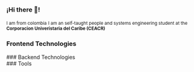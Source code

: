 ### ¡Hi there 👋!

<small>I am from colombia</small>
<small>I am an self-taught people and systems engineering student at the <strong>Corporacion Univeristaria del Caribe (CEACR)</strong></small>
### Frontend Technologies
<div></div>
### Backend Technologies
<div></div>
### Tools

<!--
**Osnayder/Osnayder** is a ✨ _special_ ✨ repository because its `README.md` (this file) appears on your GitHub profile.

Here are some ideas to get you started:

- 🔭 I’m currently working on ...
- 🌱 I’m currently learning ...
- 👯 I’m looking to collaborate on ...
- 🤔 I’m looking for help with ...
- 💬 Ask me about ...
- 📫 How to reach me: ...
- 😄 Pronouns: ...
- ⚡ Fun fact: ...
-->
